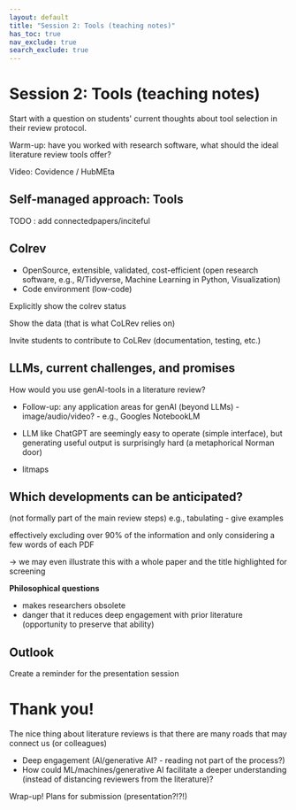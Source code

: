 ```yaml
---
layout: default
title: "Session 2: Tools (teaching notes)"
has_toc: true
nav_exclude: true
search_exclude: true
---
```


# Session 2: Tools (teaching notes)

Start with a question on students' current thoughts about tool selection in their review protocol.

Warm-up: have you worked with research software, what should the ideal literature review tools offer?

Video: Covidence / HubMEta

## Self-managed approach: Tools

TODO : add connectedpapers/inciteful

<!-- 
mention asreview / the spiral model:
https://link.springer.com/article/10.1186/s13643-023-02421-z
-->

## Colrev

- OpenSource, extensible, validated, cost-efficient (open research software, e.g., R/Tidyverse, Machine Learning in Python, Visualization)
- Code environment (low-code)

<!-- 
Highlight that literature review data may be different from typical "reproducible research approaches". Why?
-> Explain the different properties (LRDM), Git
-->

Explicitly show the colrev status

Show the data (that is what CoLRev relies on)

Invite students to contribute to CoLRev (documentation, testing, etc.)

## LLMs, current challenges, and promises

How would you use genAI-tools in a literature review?

- Follow-up: any application areas for genAI (beyond LLMs) - image/audio/video? - e.g., Googles NotebookLM

- LLM like ChatGPT are seemingly easy to operate (simple interface), but generating useful output is surprisingly hard (a metaphorical Norman door)
- litmaps

## Which developments can be anticipated?

(not formally part of the main review steps)
 e.g., tabulating  - give examples 
 
effectively excluding over 90% of the information and only considering a few words of each PDF

-> we may even illustrate this with a whole paper and the title highlighted for screening

**Philosophical questions**

- makes researchers obsolete
- danger that it reduces deep engagement with prior literature (opportunity to preserve that ability)

## Outlook

Create a reminder for the presentation session

# Thank you!

The nice thing about literature reviews is that there are many roads that may connect us (or colleagues)

- Deep engagement (AI/generative AI? - reading not part of the process?)
- How could ML/machines/generative AI facilitate a deeper understanding (instead of distancing reviewers from the literature)?

Wrap-up! Plans for submission (presentation?!?!)